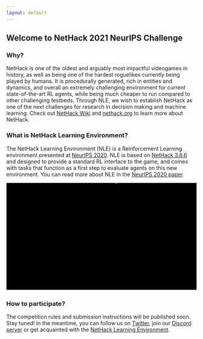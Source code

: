 ```yaml
---
layout: default
---
```


## Welcome to NetHack 2021 NeurIPS Challenge

### Why?

NetHack is one of the oldest and arguably most impactful videogames in history,
as well as being one of the hardest roguelikes currently being played by humans.
It is procedurally generated, rich in entities and dynamics, and overall an
extremely challenging environment for current state-of-the-art RL agents, while
being much cheaper to run compared to other challenging testbeds. Through NLE,
we wish to establish NetHack as one of the next challenges for research in
decision making and machine learning.
Check out [NetHack Wiki](https://nethackwiki.com/wiki/Main_Page) and [nethack.org](http://nethack.org/) to learn more about NetHack.


### What is NetHack Learning Environment?

The NetHack Learning Environment (NLE) is a Reinforcement Learning environment presented at [NeurIPS 2020](https://neurips.cc/Conferences/2020).
NLE is based on [NetHack 3.6.6](https://github.com/NetHack/NetHack/tree/NetHack-3.6.6_PostRelease) and designed to provide a standard RL interface to the game, and comes with tasks that function as a first step to evaluate agents on this new environment.
You can read more about NLE in the [NeurIPS 2020 paper](https://arxiv.org/abs/2006.13760).

![Example of an agent running on NLE](https://github.com/facebookresearch/nle/raw/master/dat/nle/example_run.gif)

### How to participate?

The competition rules and submission instructions will be published soon. Stay tuned! In the meantime, you can follow us on [Twitter](https://twitter.com/NetHack_LE), join our [Discord server](https://discord.com/invite/bxqcRMpq) or get acquainted with the [NetHack Learning Environment](https://github.com/facebookresearch/nle).
